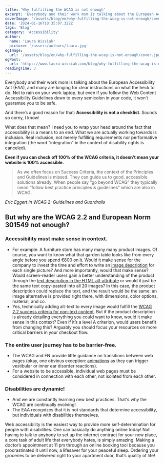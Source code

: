 ```yaml
---
title: 'Why fulfilling the WCAG is not enough'
excerpt: 'Everybody and their work mom is talking about the European Accessibility Act, and many are longing for clear instructions on what the heck to do. Not to rain on your work laptop, but even if you follow the Web Content Accessibility Guidelines ...'
coverImage: '/assets/blog/en/why-fulfilling-the-wcag-is-not-enough/cover.png'
date: '2024-01-16T10:35:07.322Z'
tags: 'Blog'
category: 'Accessibility'
author:
  name: 'Laura Wissiak'
  picture: '/assets/authors/laura.jpg'
ogImage:
  url: '/assets/blog/en/why-fulfilling-the-wcag-is-not-enough/cover.jpg'
ogPost:
  url: 'https://www.laura-wissiak.com/blog/why-fulfilling-the-wcag-is-not-enough'
readingTime: 3
---
```


Everybody and their work mom is talking about the European Accessibility Act (EAA), and many are longing for clear instructions on what the heck to do. Not to rain on your work laptop, but even if you follow the Web Content Accessibility Guidelines down to every semicolon in your code, it won’t guarantee you to be safe.

And there’s a good reason for that: **Accessibility is not a checklist.** Sounds so corny, I know!

What does that mean? I need you to wrap your head around the fact that accessibility is a means to an end. What we are actually working towards is inclusion. Real inclusion, not merely fulfilling requirements nor performative integration (the word “integration” in the context of disability rights is canceled).

**Even if you can check off 100% of the WCAG criteria, it doesn’t mean your website is 100% accessible.**

> As we often focus on Success Criteria, the context of the Principles and Guidelines is missed. They can guide us to good, accessible solutions already. When people say “go beyond WCAG” they typically mean “follow best practice principles & guidelines” which are also in WCAG.

_Eric Eggert in WCAG 2: Guidelines and Guardrails_

## But why are the WCAG 2.2 and European Norm 301549 not enough?

### Accessibility must make sense in context.

- For example: A furniture store has many many many product images. Of course, you want to know what that garden table looks like from every angle before you spend €800 on it. Would it make sense for the company to invest the time and effort to write an [image description](https://accessibility.huit.harvard.edu/describe-content-images) for each single picture? And more importantly, would that make sense? Would screen-reader users gain a better understanding of the product through the [text description in the HTML alt-attribute](https://webaim.org/techniques/alttext/) or would it just be the same text copy-pasted into all 20 images? In this case, the product description could replace the text, and the result would be the same: an image alternative is provided right there, with dimensions, color options, material, and co.
- Yes, technically adding alt-text to every image would fulfill the [WCAG 2.2 success criteria for non-text content](https://www.w3.org/WAI/WCAG22/Understanding/non-text-content.html). But if the product description is already detailing everything you could want to know, would it make sense in this context? Even if it’s a level A criterion, would users benefit from changing this? Arguably you should focus your resources on more critical barriers in your checkout flow.

### The entire user journey has to be barrier-free.

- The WCAG and EN provide little guidance on transitions between web pages (okay, one obvious exception: [animations](https://www.w3.org/WAI/WCAG22/Understanding/animation-from-interactions.html) as they can trigger vestibular or inner ear disorder reactions).
- For a website to be accessible, individual web pages must be considered in connection with each other, not isolated from each other.

### Disabilities are dynamic!

- And we are constantly learning new best practices. That's why the WCAG are continually evolving!
- The EAA recognizes that it is not standards that determine accessibility, but individuals with disabilities themselves.

Web accessibility is the easiest way to provide more self-determination for people with disabilities. One can basically do anything online today! Not having to talk to anybody to set up the internet contract for your new place, a core task of adult life that everybody hates, is simply amazing. Making a doctor’s appointment at 11 pm through an online booking tool because you procrastinated it until now, a lifesaver for your peaceful sleep. Ordering your groceries to be delivered right to your apartment door, that’s quality of life!
